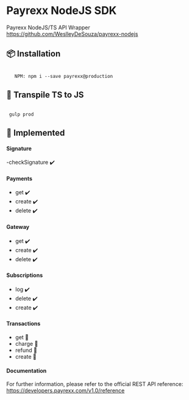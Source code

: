 # Payrexx NodeJS SDK
Payrexx NodeJS/TS API Wrapper
https://github.com/WeslleyDeSouza/payrexx-nodejs

## 📦 Installation
<code>
   NPM: npm i --save payrexx@production
</code>

## 🔁 Transpile TS to JS
<code>
 gulp prod
</code>

## 🔨 Implemented

#### Signature
-checkSignature ✔️


#### Payments
- get     ✔️
- create  ✔️
- delete  ✔️

#### Gateway
- get     ✔️
- create  ✔️
- delete  ✔️

#### Subscriptions
- log     ✔️
- delete  ✔️
- create  ✔️


#### Transactions
- get     🔨
- charge  🔨
- refund  🔨
- create  🔨

#### Documentation
For further information, please refer to the official REST API reference: https://developers.payrexx.com/v1.0/reference
